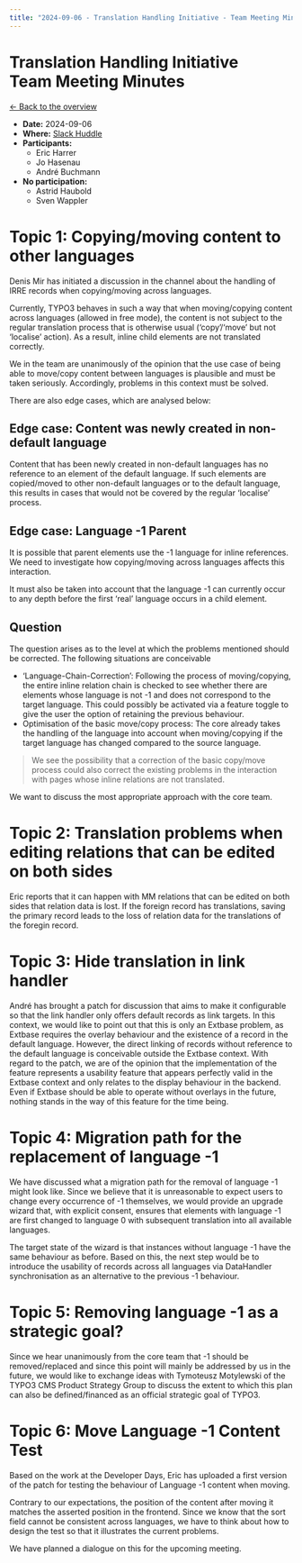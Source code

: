 ```yaml
---
title: "2024-09-06 - Translation Handling Initiative - Team Meeting Minutes"
---
```


# Translation Handling Initiative<br>Team Meeting Minutes

[← Back to the overview](https://notes.typo3.org/s/f3ae8fZSD)

- **Date:** 2024-09-06<br>
- **Where:** [Slack Huddle](https://app.slack.com/huddle/T024TUMLZ/C05D7UF1L8M)
- **Participants:**
    - Eric Harrer
    - Jo Hasenau
    - André Buchmann
- **No participation:**
    - Astrid Haubold
    - Sven Wappler

# Topic 1: Copying/moving content to other languages

Denis Mir has initiated a discussion in the channel about the handling of IRRE records when copying/moving across languages.

Currently, TYPO3 behaves in such a way that when moving/copying content across languages (allowed in free mode), the content is not subject to the regular translation process that is otherwise usual (‘copy’/‘move’ but not ‘localise’ action). As a result, inline child elements are not translated correctly.

We in the team are unanimously of the opinion that the use case of being able to move/copy content between languages is plausible and must be taken seriously. Accordingly, problems in this context must be solved.

There are also edge cases, which are analysed below:

## Edge case: Content was newly created in non-default language

Content that has been newly created in non-default languages has no reference to an element of the default language. If such elements are copied/moved to other non-default languages or to the default language, this results in cases that would not be covered by the regular ‘localise’ process.

## Edge case: Language -1 Parent

It is possible that parent elements use the -1 language for inline references. We need to investigate how copying/moving across languages affects this interaction.

It must also be taken into account that the language -1 can currently occur to any depth before the first ‘real’ language occurs in a child element.

## Question

The question arises as to the level at which the problems mentioned should be corrected. The following situations are conceivable

- ‘Language-Chain-Correction’: Following the process of moving/copying, the entire inline relation chain is checked to see whether there are elements whose language is not -1 and does not correspond to the target language. This could possibly be activated via a feature toggle to give the user the option of retaining the previous behaviour.
- Optimisation of the basic move/copy process: The core already takes the handling of the language into account when moving/copying if the target language has changed compared to the source language.

> We see the possibility that a correction of the basic copy/move process could also correct the existing problems in the interaction with pages whose inline relations are not translated.

We want to discuss the most appropriate approach with the core team.

# Topic 2: Translation problems when editing relations that can be edited on both sides

Eric reports that it can happen with MM relations that can be edited on both sides that relation data is lost. If the foreign record has translations, saving the primary record leads to the loss of relation data for the translations of the foregin record.

# Topic 3: Hide translation in link handler

André has brought a patch for discussion that aims to make it configurable so that the link handler only offers default records as link targets. In this context, we would like to point out that this is only an Extbase problem, as Extbase requires the overlay behaviour and the existence of a record in the default language. However, the direct linking of records without reference to the default language is conceivable outside the Extbase context. With regard to the patch, we are of the opinion that the implementation of the feature represents a usability feature that appears perfectly valid in the Extbase context and only relates to the display behaviour in the backend. Even if Extbase should be able to operate without overlays in the future, nothing stands in the way of this feature for the time being.

# Topic 4: Migration path for the replacement of language -1

We have discussed what a migration path for the removal of language -1 might look like. Since we believe that it is unreasonable to expect users to change every occurrence of -1 themselves, we would provide an upgrade wizard that, with explicit consent, ensures that elements with language -1 are first changed to language 0 with subsequent translation into all available languages.

The target state of the wizard is that instances without language -1 have the same behaviour as before. Based on this, the next step would be to introduce the usability of records across all languages via DataHandler synchronisation as an alternative to the previous -1 behaviour.

# Topic 5: Removing language -1 as a strategic goal?

Since we hear unanimously from the core team that -1 should be removed/replaced and since this point will mainly be addressed by us in the future, we would like to exchange ideas with Tymoteusz Motylewski of the TYPO3 CMS Product Strategy Group to discuss the extent to which this plan can also be defined/financed as an official strategic goal of TYPO3.

# Topic 6: Move Language -1 Content Test

Based on the work at the Developer Days, Eric has uploaded a first version of the patch for testing the behaviour of Language -1 content when moving.

Contrary to our expectations, the position of the content after moving it matches the asserted position in the frontend. Since we know that the sort field cannot be consistent across languages, we have to think about how to design the test so that it illustrates the current problems.

We have planned a dialogue on this for the upcoming meeting.
